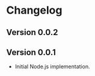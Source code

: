 Changelog
=========

Version 0.0.2
-------------

Version 0.0.1
-------------
 - Initial Node.js implementation.

